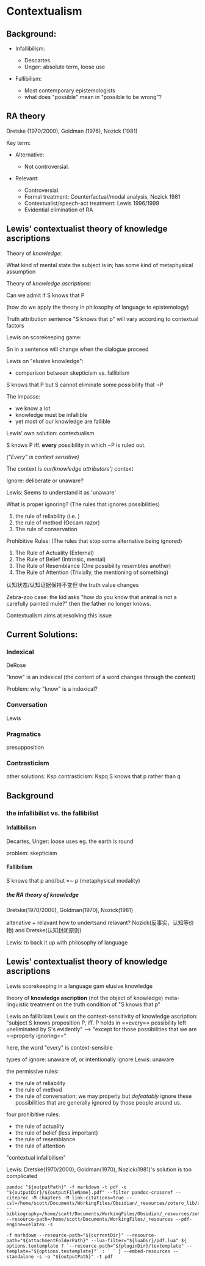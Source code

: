 # Contextualism


## Background:

- Infallibilism: 
    * Descartes
    * Unger: absolute term, loose use

- Fallibilism:
    * Most contemporary epistemologists
    * what does "possible" mean in "possible to be wrong"?

## RA theory

Dretske (1970/2000), Goldman (1976), Nozick (1981)

Key term:

- Alternative:
    * Not controversial.

- Relevant:
    * Controversial. 
    * Formal treatment: Counterfactual/modal analysis, Nozick 1981
    * Contextualist/speech-act treatment: Lewis 1996/1999
    * Evidential elimination of RA

## Lewis' contextualist theory of knowledge ascriptions

Theory of *knowledge*: 

What kind of mental state the subject is in; has some kind of metaphysical assumption 

Theory of *knowledge ascriptions*:

Can we admit if S knows that P

(how do we apply the theory in philosophy of language to epistemology)

Truth attribution sentence "S knows that p" will vary according to contextual factors

Lewis on scorekeeping game:

Sn in a sentence will change when the dialogue proceed

Lewis on "elusive knowledge":

- comparison between skepticism vs. falliblism

S knows that P but S cannot eliminate some possibility that ¬P


The impasse:

- we know a lot
- knowledge must be infallible
- yet most of our knowledge are fallible

Lewis' own solution: contextualism

S knows P iff. **every** possibility in which ¬P is ruled out.

*("Every" is context sensitive)*

The context is *our(knowledge attributors')* context

Ignore: deliberate or unaware?

Lewis: 
Seems to understand it as 'unaware'

What is proper ignoring?
(The rules that ignores possibilities)

1. the rule of reliability (i.e. )
2. the rule of method (Occam razor)
3. The rule of conservation

Prohibitive Rules:
(The rules that stop some alternative being ignored)

1. The Rule of Actuality (External)
2. The Rule of Belief (Intrinsic, mental)
3. The Rule of Resemblance (One possibility resembles another)
4. The Rule of Attention (Trivially, the mentioning of something)



认知状态/认知证据保持不变但 the truth value changes

Zebra-zoo case: the kid asks "how do you know that animal is not a carefully painted mule?" then the father no longer knows.

Contextualism aims at resolving this issue

## Current Solutions:

### Indexical
DeRose

"know" is an indexical (the content of a word changes through the context)

Problem: why "know" is a indexical?

### Conversation

Lewis

### Pragmatics
presupposition

### Contrasticism
other solutions: Ksp
contrasticism: Kspq
S knows that p rather than q

## Background

### the infallibilist vs. the fallibilist 

#### Infallibilism

Decartes,
Unger: loose uses
eg. the earth is round

problem: skepticism

#### Fallibilism

S knows that p and/but $\diamond \sim\!\!p$
(metaphysical modality)

##### the RA theory of knowledge 

Dretske(1970/2000), Goldman(1970), Nozick(1981)

altenative + relavant
how to undertsand relavant?
Nozick(反事实，认知等价物) and Dretske(认知封闭原则)

Lewis: to back it up with philosophy of language

## Lewis' contextualist theory of knowledge ascriptions
Lewis
scorekeeping in a language gam
elusive knowledge

theory of **knowledge ascription** (not the object of knowledge)
meta-linguistic treatment on the truth condition of "S knows that p"

Lewis on falliblism
Lewis on the context-sensitivity of knowledge ascription:
"subject S knows proposition P, iff. P holds in ==every== possibility left uneliminated by S's evidently" --> "except for those possibilities that we are ==properly ignoring=="

here, the word "every" is context-sensible

types of ignore: unaware of, or intentionally ignore
Lewis: unaware


the permissive rules:
- the rule of reliability
- the rule of method
- the rule of conversation: 
we may properly but *defeatably* ignore these possibilities that are generally ignored by those people around us.

four prohibitive rules:
- the rule of actuality
- the rule of belief (less important)
- the rule of resemblance
- the rule of attention

"contextual infalibilism"

Lewis: Dretske(1970/2000), Goldman(1970), Nozick(1981)'s solution is too complicated


```
pandoc "${outputPath}" -f markdown -t pdf -o "${outputDir}/${outputFileName}.pdf" --filter pandoc-crossref --citeproc -M chapters -M link-citations=true --csl=/home/scott/Documents/WorkingFiles/Obsidian/_resources/zotero_lib/apa.csl --bibliography=/home/scott/Documents/WorkingFiles/Obsidian/_resources/zotero_lib/my_lib.bib --resource-path=/home/scott/Documents/WorkingFiles/_resources --pdf-engine=xelatex -s

-f markdown --resource-path="${currentDir}" --resource-path="${attachmentFolderPath}" --lua-filter="${luaDir}/pdf.lua" ${ options.textemplate ? `--resource-path="${pluginDir}/textemplate" --template="${options.textemplate}"` : ` ` } --embed-resources --standalone -s -o "${outputPath}" -t pdf

```
